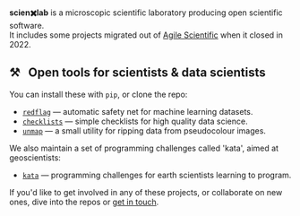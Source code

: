 **scien✖️lab** is a microscopic scientific laboratory producing open scientific software.<br />It includes some projects migrated out of [Agile Scientific](https://code.agilescientific.com) when it closed in 2022.

## ⚒️ &nbsp; Open tools for scientists & data scientists

You can install these with `pip`, or clone the repo:

- [`redflag`](https://github.com/scienxlab/redflag) &mdash; automatic safety net for machine learning datasets.
- [`checklists`](https://github.com/scienxlab/checklists) &mdash; simple checklists for high quality data science.
- [`unmap`](https://github.com/scienxlab/unmap) &mdash; a small utility for ripping data from pseudocolour images.

We also maintain a set of programming challenges called 'kata', aimed at geoscientists:

- [`kata`](https://kata.scienxlab.org/) &mdash; programming challenges for earth scientists learning to program.

If you'd like to get involved in any of these projects, or collaborate on new ones, dive into the repos or [get in touch](mailto:hello@scienxlab.org).
